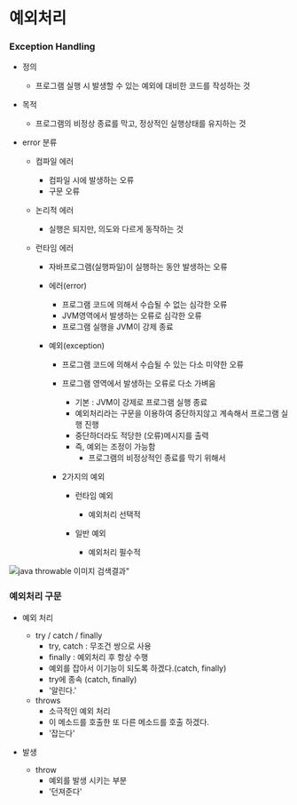 # 예외처리

### Exception Handling

* 정의
  * 프로그램 실행 시 발생할 수 있는 예외에 대비한 코드를 작성하는 것
* 목적
  * 프로그램의 비정상 종료를 막고, 정상적인 실행상태를 유지하는 것

* error 분류

  * 컴파일 에러

    * 컴파일 시에 발생하는 오류
    * 구문 오류

  * 논리적 에러

    * 실행은 되지만, 의도와 다르게 동작하는 것

  * 런타임 에러

    * 자바프로그램(실행파일)이 실행하는 동안 발생하는 오류

    * 에러(error)

      * 프로그램 코드에 의해서 수습될 수 없는 심각한 오류
      * JVM영역에서 발생하는 오류로 심각한 오류
      * 프로그램 실행을 JVM이 강제 종료

    * 예외(exception)

      * 프로그램 코드에 의해서 수습될 수 있는 다소 미약한 오류

      * 프로그램 영역에서 발생하는 오류로 다소 가벼움

        * 기본 : JVM이 강제로 프로그램 실행 종료
        * 예외처리라는 구문을 이용하여 중단하지않고 계속해서 프로그램 실행 진행
        * 중단하더라도 적당한 (오류)메시지를 출력
        * 즉, 예외는 조정이 가능함
          * 프로그램의 비정상적인 종료를 막기 위해서

      * 2가지의 예외

        * 런타임 예외

          * 예외처리 선택적

        * 일반 예외

          * 예외처리 필수적 

          

![java throwable 이미지 검색결과"](https://t1.daumcdn.net/cfile/tistory/99F21B4A5A7444350C)



### 예외처리 구문

* 예외 처리

  * try / catch / finally
    * try, catch : 무조건 쌍으로 사용
    * finally :  예외처리 후 항상 수행
    * 예외를 잡아서 이기능이 되도록 하겠다.(catch, finally)
    * try에 종속 (catch, finally)
    * '알린다.'
  * throws
    * 소극적인 예외 처리
    * 이 메소드를 호출한 또 다른 메소드를 호출 하겠다.
    * '잡는다'

* 발생

  * throw
    * 예외를 발생 시키는 부분
    * '던져준다'

  